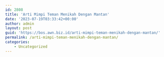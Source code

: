 ```yaml
---
id: 2808
title: 'Arti Mimpi Teman Menikah Dengan Mantan'
date: '2023-07-19T03:33:42+00:00'
author: admin
layout: post
guid: 'https://bos.awn.biz.id/arti-mimpi-teman-menikah-dengan-mantan/'
permalink: /arti-mimpi-teman-menikah-dengan-mantan/
categories:
    - Uncategorized
---
```


